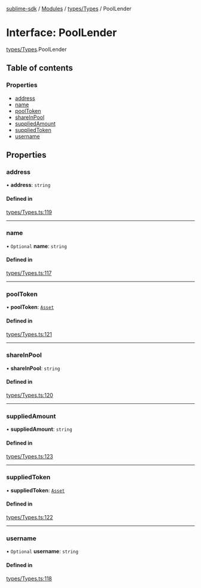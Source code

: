 [sublime-sdk](../README.md) / [Modules](../modules.md) / [types/Types](../modules/types_Types.md) / PoolLender

# Interface: PoolLender

[types/Types](../modules/types_Types.md).PoolLender

## Table of contents

### Properties

- [address](types_Types.PoolLender.md#address)
- [name](types_Types.PoolLender.md#name)
- [poolToken](types_Types.PoolLender.md#pooltoken)
- [shareInPool](types_Types.PoolLender.md#shareinpool)
- [suppliedAmount](types_Types.PoolLender.md#suppliedamount)
- [suppliedToken](types_Types.PoolLender.md#suppliedtoken)
- [username](types_Types.PoolLender.md#username)

## Properties

### address

• **address**: `string`

#### Defined in

[types/Types.ts:119](https://github.com/akshay111meher/sublime-sdk/blob/c5da400/src/types/Types.ts#L119)

___

### name

• `Optional` **name**: `string`

#### Defined in

[types/Types.ts:117](https://github.com/akshay111meher/sublime-sdk/blob/c5da400/src/types/Types.ts#L117)

___

### poolToken

• **poolToken**: [`Asset`](types_Types.Asset.md)

#### Defined in

[types/Types.ts:121](https://github.com/akshay111meher/sublime-sdk/blob/c5da400/src/types/Types.ts#L121)

___

### shareInPool

• **shareInPool**: `string`

#### Defined in

[types/Types.ts:120](https://github.com/akshay111meher/sublime-sdk/blob/c5da400/src/types/Types.ts#L120)

___

### suppliedAmount

• **suppliedAmount**: `string`

#### Defined in

[types/Types.ts:123](https://github.com/akshay111meher/sublime-sdk/blob/c5da400/src/types/Types.ts#L123)

___

### suppliedToken

• **suppliedToken**: [`Asset`](types_Types.Asset.md)

#### Defined in

[types/Types.ts:122](https://github.com/akshay111meher/sublime-sdk/blob/c5da400/src/types/Types.ts#L122)

___

### username

• `Optional` **username**: `string`

#### Defined in

[types/Types.ts:118](https://github.com/akshay111meher/sublime-sdk/blob/c5da400/src/types/Types.ts#L118)
